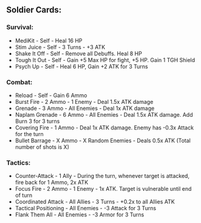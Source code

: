 ## Soldier Cards:


### Survival:

- MediKit - Self - Heal 16 HP
- Stim Juice - Self - 3 Turns - +3 ATK
- Shake It Off - Self - Remove all Debuffs. Heal 8 HP
- Tough It Out - Self - Gain +5 Max HP for fight, +5 HP. Gain 1 TGH Shield
- Psych Up - Self - Heal 6 HP, Gain +2 ATK for 3 Turns

### Combat:

- Reload - Self -  Gain 6 Ammo
- Burst Fire - 2 Ammo - 1 Enemy - Deal 1.5x ATK damage
- Grenade - 3 Ammo - All Enemies - Deal 1x ATK damage
- Naplam Grenade - 6 Ammo - All Enemies - Deal 1.5x ATK damage. Add Burn 3 for 3 turns
- Covering Fire - 1 Ammo - Deal 1x ATK damage. Enemy has -0.3x Attack for the turn
- Bullet Barrage - X Ammo - X Random Enemies - Deals 0.5x ATK
	(Total number of shots is X)

### Tactics:

- Counter-Attack - 1 Ally - During the turn, whenever target is attacked, fire back for 1 Ammo, 2x ATK
- Focus Fire - 2 Ammo - 1 Enemy - 1x ATK. Target is vulnerable until end of turn
- Coordinated Attack - All Allies - 3 Turns - +0.2x to all Allies ATK
- Tactical Positioning - All Enemies - -3 Attack for 3 Turns
- Flank Them All - All Enemies - -3 Armor for 3 Turns
